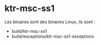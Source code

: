 # ktr-msc-ss1

Les binaires sont des binaires Linux, ils sont : 
- build/ktr-msc-ss1
- build/exceptions/ktr-msc-ss1-exceptions
